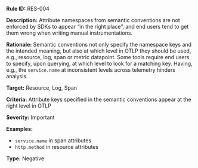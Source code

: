 **Rule ID:** RES-004

**Description:** Attribute namespaces from semantic conventions are not enforced by SDKs to appear “in the right place”, and end users tend to get them wrong when writing manual instrumentations.

**Rationale:** Semantic conventions not only specify the namespace keys and the intended meaning, but also at which level in OTLP they should be used, e.g., resource, log, span or metric datapoint. Some tools require end users to specify, upon querying, at which level to look for a matching key. Having, e.g., the `service.name` at inconsistent levels across telemetry hinders analysis.

**Target:** Resource, Log, Span

**Criteria:** Attribute keys specified in the semantic conventions appear at the right level in OTLP

**Severity:** Important

**Examples:**

* `service.name` in span attributes  
* `http.method` in resource attributes

**Type:** Negative
